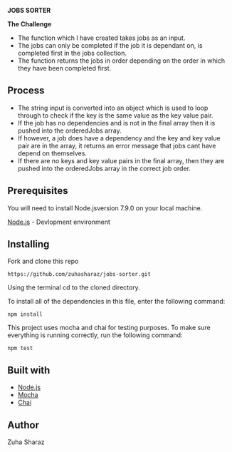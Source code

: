 **JOBS SORTER**

**The Challenge**

- The function which I have created takes jobs as an input.
- The jobs can only be completed if the job it is dependant on, is completed first in the jobs collection.
- The function returns the jobs in order depending on the order in which they have been completed first.

## Process

- The string input is converted into an object which is used to loop through to check if the key is the same value as 
the key value pair.
- If the job has no dependencies and is not in the final array then it is pushed into the orderedJobs array.
- If however, a job does have a dependency and the key and key value pair are in the array, it returns an error message 
that jobs cant have depend on themselves.
- If there are no keys and key value pairs in the final array, then they are pushed into the orderedJobs array in the
correct job order.

## Prerequisites

You will need to install Node.jsversion 7.9.0 on your local machine.

[Node.js](https://nodejs.org/en/) - Devlopment environment


## Installing

Fork and clone this repo 

```http
https://github.com/zuhasharaz/jobs-sorter.git
```
Using the terminal cd to the cloned directory.

To install all of the dependencies in this file, enter the following command:

```http
npm install
```

This project uses mocha and chai for testing purposes.
To make sure everything is running correctly, run the following command:

```http
npm test
```

## Built with
- [Node.js](https://nodejs.org/en/)
- [Mocha](https://mochajs.org/)
- [Chai](http://www.chaijs.com/)

## Author

Zuha Sharaz